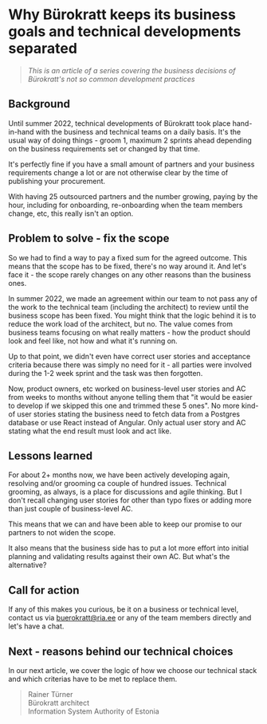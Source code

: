 # Why Bürokratt keeps its business goals and technical developments separated

> _This is an article of a series covering the business decisions of Bürokratt's not so common development practices_

## Background

Until summer 2022, technical developments of Bürokratt took place hand-in-hand with the business and technical teams on a daily basis. It's the usual way of doing things - groom 1, maximum 2 sprints ahead depending on the business requirements set or changed by that time.

It's perfectly fine if you have a small amount of partners and your business requirements change a lot or are not otherwise clear by the time of publishing your procurement.

With having 25 outsourced partners and the number growing, paying by the hour, including for onboarding, re-onboarding when the team members change, etc, this really isn't an option.

## Problem to solve - fix the scope

So we had to find a way to pay a fixed sum for the agreed outcome. This means that the scope has to be fixed, there's no way around it. And let's face it - the scope rarely changes on any other reasons than the business ones.

In summer 2022, we made an agreement within our team to not pass any of the work to the technical team (including the architect) to review until the business scope has been fixed. You might think that the logic behind it is to reduce the work load of the architect, but no. The value comes from business teams focusing on what really matters - how the product should look and feel like, not how and what it's running on.

Up to that point, we didn't even have correct user stories and acceptance criteria because there was simply no need for it - all parties were involved during the 1-2 week sprint and the task was then forgotten.

Now, product owners, etc worked on business-level user stories and AC from weeks to months without anyone telling them that "it would be easier to develop if we skipped this one and trimmed these 5 ones". No more kind-of user stories stating the business need to fetch data from a Postgres database or use React instead of Angular. Only actual user story and AC stating what the end result must look and act like.

## Lessons learned

For about 2+ months now, we have been actively developing again, resolving and/or grooming ca couple of hundred issues. Technical grooming, as always, is a place for discussions and agile thinking. But I don't recall changing user stories for other than typo fixes or adding more than just couple of business-level AC.

This means that we can and have been able to keep our promise to our partners to not widen the scope.

It also means that the business side has to put a lot more effort into initial planning and validating results against their own AC. But what's the alternative?

## Call for action

If any of this makes you curious, be it on a business or technical level, contact us via buerokratt@ria.ee or any of the team members directly and let's have a chat.

## Next - reasons behind our technical choices

In our next article, we cover the logic of how we choose our technical stack and which criterias have to be met to replace them.

> Rainer Türner<br>
> Bürokratt architect<br>
> Information System Authority of Estonia
